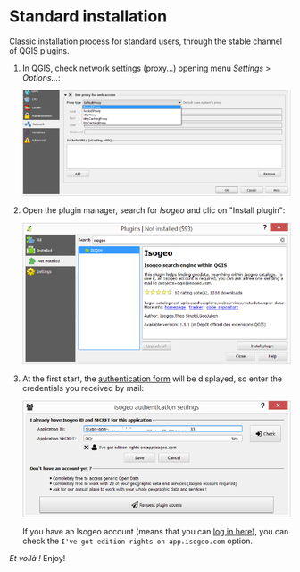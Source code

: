 # Standard installation

Classic installation process for standard users, through the stable channel of QGIS plugins.

1. In QGIS, check network settings \(proxy...\) opening menu _Settings_ &gt; _Options..._:

   ![](https://raw.githubusercontent.com/isogeo/isogeo-plugin-qgis/master/img/qgis_install_network_en.png "Check QGIS connection settings")

2. Open the plugin manager, search for _Isogeo_ and clic on "Install plugin":

   ![](https://raw.githubusercontent.com/isogeo/isogeo-plugin-qgis/master/img/qgis_install_extension_en.png "Install the plugin from the plugin manager")

3. At the first start, the [authentication form](/{#auth}) will be displayed, so enter the credentials you received by mail:

   ![](https://raw.githubusercontent.com/isogeo/isogeo-plugin-qgis/master/img/ui_auth_prompt_en.png "Authentication form to enter API keys")
   
   If you have an Isogeo account (means that you can [log in here](https://id.api.isogeo.com/)), you can check the  `I've got edition rights on app.isogeo.com` option.

_Et voilà !_ Enjoy!


